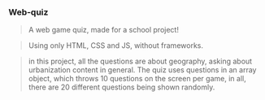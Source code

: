 ### Web-quiz
> A web game quiz, made for a school project!

> Using only HTML, CSS and JS, without frameworks.

> in this project, all the questions are about geography, asking about urbanization content in general.
The quiz uses questions in an array object, which throws 10 questions on the screen per game, in all, there are 20 different questions being shown randomly.
